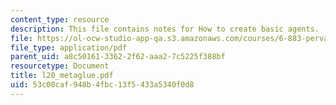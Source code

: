 ```yaml
---
content_type: resource
description: This file contains notes for How to create basic agents.
file: https://ol-ocw-studio-app-qa.s3.amazonaws.com/courses/6-883-pervasive-human-centric-computing-sma-5508-spring-2006/53c00caf948b4fbc13f5433a5340f0d8_l20_metaglue.pdf
file_type: application/pdf
parent_uid: a8c50161-3362-2f62-aaa2-7c5225f388bf
resourcetype: Document
title: l20_metaglue.pdf
uid: 53c00caf-948b-4fbc-13f5-433a5340f0d8
---
```

